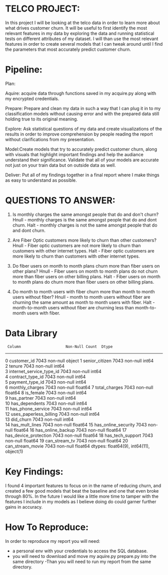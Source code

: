  #                                             TELCO PROJECT:
                                           
  In this project I will be looking at the telco data in order to learn more about what drives customer churn. It will be useful to  first identify the most relevant features in my data by exploring the data and running statistical tests on different attributes of my dataset. I will than use the most relevant features in order to create several models that I can tweak around until I find the parameters that most accurately predict customer churn.
                                           
#                                                     Pipeline:
Plan:
                                            
Aquire: acquire data through functions saved in my acquire.py along with my encrypted credentials.

Prepare: Prepare and clean my data in such a way that I can plug it in to my classification models without causing error and with the prepared data still holding true to its original meaning.

Explore: Ask statistical questions of my data and create visualizations of the results in order to improve comprehension by people reading the report without clarifications from my presentation.

Model:Create models that try to accurately predict customer churn, along with visuals that highlight important findings and help the audiance understand their significance. Validate that all of your models are accurate not just on your train data but on outside data as well.

Deliver: Put all of my findings together in a final report where I make things as easy to understand as possible.

#                                         QUESTIONS TO ANSWER:

1.  Is monthly charges the same amongst people that do and don't churn?
    Hnull - monthly charges is the same amongst people that do and dont churn.
    Halt - monthly charges is not the same amongst people that do and dont churn.

2. Are Fiber Optic customers more likely to churn than other customers?
   Hnull - Fiber optic customers are not more likely to churn than customers with other internet types.
   Halt - Fiber optic customers are more likely to churn than customers with other internet types.

3. Do fiber users on month to month plans churn more than fiber users on other plans?
   Hnull - Fiber users on month to month plans do not churn more than fiber users on other billing plans.
   Halt - Fiber users on month to month plans do churn more than fiber users on other billing plans.
   
4. Do month to month users with fiber churn more than month to month users without fiber?
   Hnull - month to month users without fiber are churning the same amount as month to month users with fiber.
   Halt - month-to-month users without fiber are churning less than month-to-month users with fiber.
#                                                     Data Library

     Column                    Non-Null Count  Dtype  
---  ------                    --------------  -----  
 0   customer_id               7043 non-null   object 
 1   senior_citizen            7043 non-null   int64  
 2   tenure                    7043 non-null   int64  
 3   internet_service_type_id  7043 non-null   int64  
 4   contract_type_id          7043 non-null   int64  
 5   payment_type_id           7043 non-null   int64  
 6   monthly_charges           7043 non-null   float64
 7   total_charges             7043 non-null   float64
 8   is_female                 7043 non-null   int64  
 9   has_partner               7043 non-null   int64  
 10  has_dependents            7043 non-null   int64  
 11  has_phone_service         7043 non-null   int64  
 12  uses_paperless_billing    7043 non-null   int64  
 13  did_churn                 7043 non-null   int64  
 14  has_mult_lines            7043 non-null   float64
 15  has_online_security       7043 non-null   float64
 16  has_online_backup         7043 non-null   float64
 17  has_device_protection     7043 non-null   float64
 18  has_tech_support          7043 non-null   float64
 19  can_stream_tv             7043 non-null   float64
 20  can_stream_movie          7043 non-null   float64
dtypes: float64(9), int64(11), object(1)

   
#                                                    Key Findings:
 
I found 4 important features to focus on in the name of reducing churn, and created a few good models that beat the baseline and one that even broke through 80%. In the future I would like a little more time to tamper with the features I include in my models as I believe doing do could garner further gains in accuracy.
 
#                                                  How To Reproduce:
In order to reproduce my report you will need:
- a personal env with your credentials to access the SQL database.
- you will need to download and move my aquire.py prepare.py into the same directory
-Than you will need to run my report from the same directory.

